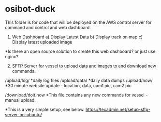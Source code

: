 # osibot-duck

This folder is for code that will be deployed on the AWS control server  for command and control and web dashboard.


1. Web Dashboard
	a) Display Latest Data
	b) Display track on map
	c) Display latest uploaded image

*Is there an open source solution to create this web dashboard? or just use nginx?


2. SFTP Server for vessel to upload data and images to and download new commands.

/upload/log/			*daily log files
/upload/data/			*daily data dumps
/upload/now/			*30 minute website update - location, data, cam1 pic, cam2 pic

/download/doit.now		*This file contains any new commands for vessel - manual upload.

*This is a very simple setup, see below.
https://tecadmin.net/setup-sftp-server-on-ubuntu/

